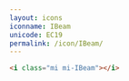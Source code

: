 ```yaml
---
layout: icons
iconname: IBeam
unicode: EC19
permalink: /icon/IBeam/
---
```


``` html
<i class="mi mi-IBeam"></i>
```
